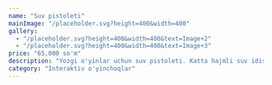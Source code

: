 ```yaml
---
name: "Suv pistoleti"
mainImage: "/placeholder.svg?height=400&width=400"
gallery:
  - "/placeholder.svg?height=400&width=400&text=Image+2"
  - "/placeholder.svg?height=400&width=400&text=Image+3"
price: "65,000 so'm"
description: "Yozgi o'yinlar uchun suv pistoleti. Katta hajmli suv idishi, uzoq masofaga otish imkoniyati. Yorqin ranglar, mustahkam plastik material."
category: "Interaktiv o'yinchoqlar"
---
```



